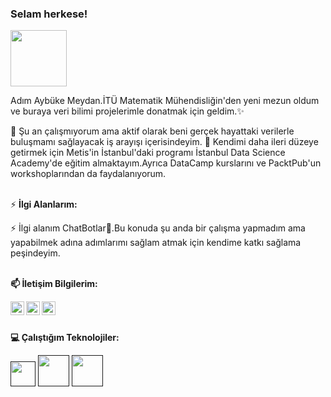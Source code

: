 ### Selam herkese! 

<img src="http://gph.is/2t7EBux" width="90px">

Adım Aybüke Meydan.İTÜ Matematik Mühendisliğin'den yeni mezun oldum ve buraya veri bilimi projelerimle donatmak için geldim.✨


🔭 Şu an çalışmıyorum ama aktif olarak beni gerçek hayattaki verilerle buluşmamı sağlayacak iş arayışı içerisindeyim.
🌱 Kendimi daha ileri düzeye getirmek için Metis'in İstanbul'daki programı İstanbul Data Science Academy'de eğitim almaktayım.Ayrıca DataCamp kurslarını ve PacktPub'un workshoplarından da faydalanıyorum.


<br/>⚡ **İlgi Alanlarım:** <br/>

⚡ İlgi alanım ChatBotlar🤖.Bu konuda şu anda bir çalışma yapmadım ama yapabilmek adına adımlarımı sağlam atmak için kendime katkı sağlama peşindeyim.

<br/>**📫 İletişim Bilgilerim:** <br/>

<a href="https://medium.com/@foreverflash95">
  <img align="left" alt="Medium" width="22px" src="https://cdn.jsdelivr.net/npm/simple-icons@v3/icons/medium.svg" />
</a>

<a href="https://www.linkedin.com/in/aybüke-meydan-330363162/">
  <img align="left" alt="Linkedin" width="22px" src="https://cdn.jsdelivr.net/npm/simple-icons@v3/icons/linkedin.svg" />
</a>

<a href="https://twitter.com/aybukemy">
 <img align="left" alt="Twitter" width="22px" src="https://cdn.jsdelivr.net/npm/simple-icons@v3/icons/twitter.svg" />
</a></br>


<br/> **💻 Çalıştığım Teknolojiler:**

<code><a href="" target="_blank"><img height="40" src="https://www.vectorlogo.zone/logos/python/python-official.svg"></a></code>
<code><a href="" target="_blank"><img height="50" src="https://www.vectorlogo.zone/logos/numpy/numpy-ar21.svg"></a></code>
<code><a href="" target="_blank"><img height="50" src="https://www.vectorlogo.zone/logos/kaggle/kaggle-ar21.svg"></a></code>



<!--
**aybukemeydan/aybukemeydan** is a ✨ _special_ ✨ repository because its `README.md` (this file) appears on your GitHub profile.
-->
